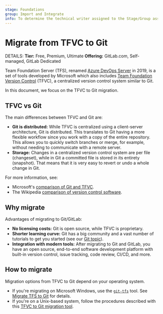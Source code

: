 ```yaml
---
stage: Foundations
group: Import and Integrate
info: To determine the technical writer assigned to the Stage/Group associated with this page, see https://handbook.gitlab.com/handbook/product/ux/technical-writing/#assignments
---
```


# Migrate from TFVC to Git

DETAILS:
**Tier:** Free, Premium, Ultimate
**Offering:** GitLab.com, Self-managed, GitLab Dedicated

Team Foundation Server (TFS), renamed [Azure DevOps Server](https://azure.microsoft.com/en-us/products/devops/server/)
in 2019, is a set of tools developed by Microsoft which also includes
[Team Foundation Version Control](https://learn.microsoft.com/en-us/azure/devops/repos/tfvc/what-is-tfvc?view=azure-devops)
(TFVC), a centralized version control system similar to Git.

In this document, we focus on the TFVC to Git migration.

## TFVC vs Git

The main differences between TFVC and Git are:

- **Git is distributed:** While TFVC is centralized using a client-server architecture,
  Git is distributed. This translates to Git having a more flexible workflow since
  you work with a copy of the entire repository. This allows you to quickly
  switch branches or merge, for example, without needing to communicate with a remote server.
- **Storage:** Changes in a centralized version control system are per file (changeset),
  while in Git a committed file is stored in its entirety (snapshot). That means that it is
  very easy to revert or undo a whole change in Git.

For more information, see:

- Microsoft's [comparison of Git and TFVC](https://learn.microsoft.com/en-us/azure/devops/repos/tfvc/comparison-git-tfvc?view=azure-devops).
- The Wikipedia [comparison of version control software](https://en.wikipedia.org/wiki/Comparison_of_version_control_software).

## Why migrate

Advantages of migrating to Git/GitLab:

- **No licensing costs:** Git is open source, while TFVC is proprietary.
- **Shorter learning curve:** Git has a big community and a vast number of
  tutorials to get you started (see our [Git topic](../../../topics/git/index.md)).
- **Integration with modern tools:** After migrating to Git and GitLab, you have
  an open source, end-to-end software development platform with built-in version
  control, issue tracking, code review, CI/CD, and more.

## How to migrate

Migration options from TFVC to Git depend on your operating system.

- If you're migrating on Microsoft Windows, use the [`git-tfs`](https://github.com/git-tfs/git-tfs)
  tool. See [Migrate TFS to Git](https://github.com/git-tfs/git-tfs/blob/master/doc/usecases/migrate_tfs_to_git.md)
  for details.
- If you're on a Unix-based system, follow the procedures described with this
  [TFVC to Git migration tool](https://github.com/turbo/gtfotfs).
